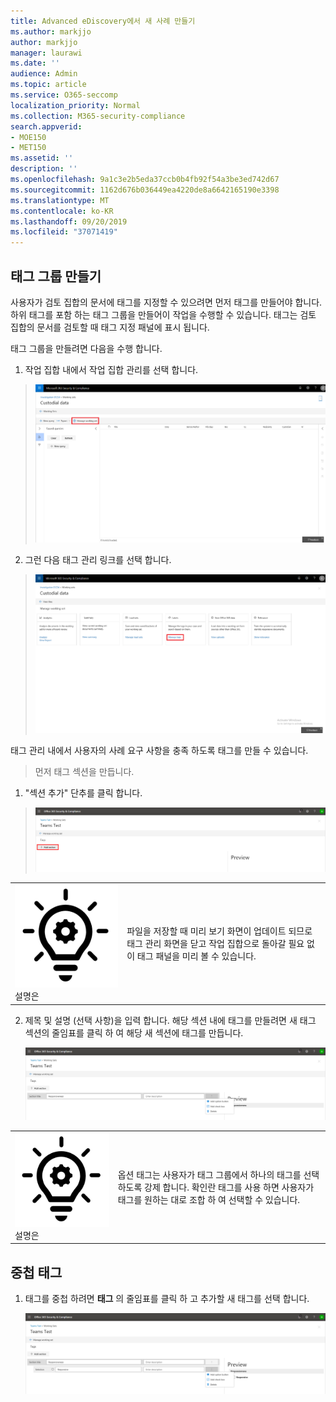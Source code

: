 ```yaml
---
title: Advanced eDiscovery에서 새 사례 만들기
ms.author: markjjo
author: markjjo
manager: laurawi
ms.date: ''
audience: Admin
ms.topic: article
ms.service: O365-seccomp
localization_priority: Normal
ms.collection: M365-security-compliance
search.appverid:
- MOE150
- MET150
ms.assetid: ''
description: ''
ms.openlocfilehash: 9a1c3e2b5eda37ccb0b4fb92f54a3be3ed742d67
ms.sourcegitcommit: 1162d676b036449ea4220de8a6642165190e3398
ms.translationtype: MT
ms.contentlocale: ko-KR
ms.lasthandoff: 09/20/2019
ms.locfileid: "37071419"
---
```

## <a name="create-tag-groups"></a>태그 그룹 만들기

사용자가 검토 집합의 문서에 태그를 지정할 수 있으려면 먼저 태그를 만들어야 합니다. 하위 태그를 포함 하는 태그 그룹을 만들어이 작업을 수행할 수 있습니다. 태그는 검토 집합의 문서를 검토할 때 태그 지정 패널에 표시 됩니다.

태그 그룹을 만들려면 다음을 수행 합니다.

1.  작업 집합 내에서 작업 집합 관리를 선택 합니다.

> ![](media/ED-managews.png)

2.  그런 다음 태그 관리 링크를 선택 합니다.

> ![](media/ED-managetags.png)

태그 관리 내에서 사용자의 사례 요구 사항을 충족 하도록 태그를 만들 수 있습니다.

> 먼저 태그 섹션을 만듭니다.

1.  "섹션 추가" 단추를 클릭 합니다.

> ![자동으로 생성 되는 스크린샷 설명을 포함 하는 그림](media/ED-addtagsection.png)

|                                                                                                                             |                                                                                                                                                                 |
| --------------------------------------------------------------------------------------------------------------------------- | --------------------------------------------------------------------------------------------------------------------------------------------------------------- |
| ![](media/ED-tipicon.png)설명은 | 파일을 저장할 때 미리 보기 화면이 업데이트 되므로 태그 관리 화면을 닫고 작업 집합으로 돌아갈 필요 없이 태그 패널을 미리 볼 수 있습니다. |

2.  제목 및 설명 (선택 사항)을 입력 합니다. 해당 섹션 내에 태그를 만들려면 새 태그 섹션의 줄임표를 클릭 하 여 해당 새 섹션에 태그를 만듭니다.
    
    ![자동으로 생성 되는 휴대폰 설명 스크린샷](media/ED-createtag.png)

|                                                                                                                             |                                                                                                                                         |
| --------------------------------------------------------------------------------------------------------------------------- | --------------------------------------------------------------------------------------------------------------------------------------- |
| ![](media/ED-tipicon.png)설명은 | 옵션 태그는 사용자가 태그 그룹에서 하나의 태그를 선택 하도록 강제 합니다. 확인란 태그를 사용 하면 사용자가 태그를 원하는 대로 조합 하 여 선택할 수 있습니다. |

## <a name="nested-tags"></a>중첩 태그

1.  태그를 중첩 하려면 **태그** 의 줄임표를 클릭 하 고 추가할 새 태그를 선택 합니다.
    
    ![](media/ED-tagnesting.png)

